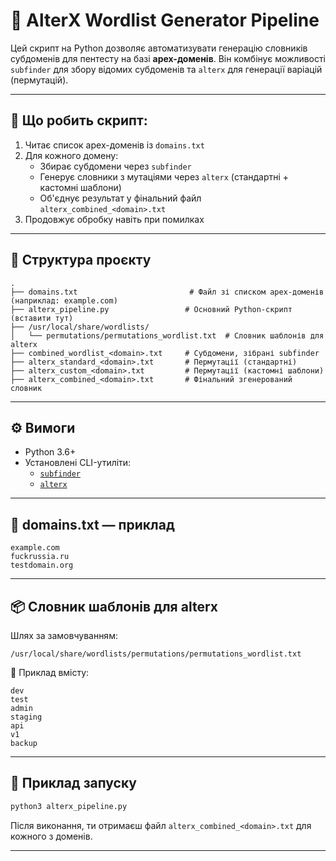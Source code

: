 
# 🔧 AlterX Wordlist Generator Pipeline

Цей скрипт на Python дозволяє автоматизувати генерацію словників субдоменів для пентесту на базі **apex-доменів**. Він комбінує можливості `subfinder` для збору відомих субдоменів та `alterx` для генерації варіацій (пермутацій).

---

## 📌 Що робить скрипт:

1. Читає список apex-доменів із `domains.txt`
2. Для кожного домену:
   - Збирає субдомени через `subfinder`
   - Генерує словники з мутаціями через `alterx` (стандартні + кастомні шаблони)
   - Об'єднує результат у фінальний файл `alterx_combined_<domain>.txt`
3. Продовжує обробку навіть при помилках

---

## 📂 Структура проєкту

```
.
├── domains.txt                         # Файл зі списком apex-доменів (наприклад: example.com)
├── alterx_pipeline.py                 # Основний Python-скрипт (вставити тут)
├── /usr/local/share/wordlists/
│   └── permutations/permutations_wordlist.txt  # Словник шаблонів для alterx
├── combined_wordlist_<domain>.txt     # Субдомени, зібрані subfinder
├── alterx_standard_<domain>.txt       # Пермутації (стандартні)
├── alterx_custom_<domain>.txt         # Пермутації (кастомні шаблони)
├── alterx_combined_<domain>.txt       # Фінальний згенерований словник
```

---

## ⚙️ Вимоги

- Python 3.6+
- Установлені CLI-утиліти:
  - [`subfinder`](https://github.com/projectdiscovery/subfinder)
  - [`alterx`](https://github.com/projectdiscovery/alterx)

---

## 📝 domains.txt — приклад

```
example.com
fuckrussia.ru
testdomain.org
```

---

## 📦 Словник шаблонів для alterx

Шлях за замовчуванням:
```
/usr/local/share/wordlists/permutations/permutations_wordlist.txt
```

📌 Приклад вмісту:

```
dev
test
admin
staging
api
v1
backup
```

---

## 🚀 Приклад запуску

```bash
python3 alterx_pipeline.py
```

Після виконання, ти отримаєш файл `alterx_combined_<domain>.txt` для кожного з доменів.

---
